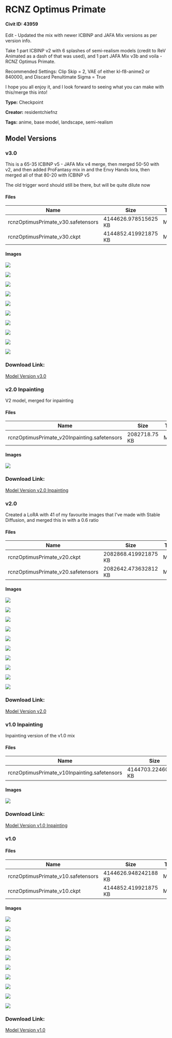 # RCNZ Optimus Primate

#### Civit ID: 43959

<p>Edit - Updated the mix with newer ICBINP and JAFA Mix versions as per version info.</p><p></p><p>Take 1 part ICBINP v2 with 6 splashes of semi-realism models (credit to ReV Animated as a dash of that was used), and 1 part JAFA Mix v3b and voila - RCNZ Optimus Primate.<br /></p><p>Recommended Settings: Clip Skip = 2, VAE of either kl-f8-anime2 or 840000, and Discard Penultimate Sigma = True</p><p></p><p>I hope you all enjoy it, and I look forward to seeing what you can make with this/merge this into!</p>

**Type:** Checkpoint

**Creator:** residentchiefnz

**Tags:** anime, base model, landscape, semi-realism

## Model Versions

### v3.0

<p>This is a 65-35 ICBINP v5 - JAFA Mix v4 merge, then merged 50-50 with v2, and then added ProFantasy mix in and the Envy Hands lora, then merged all of that 80-20 with ICBINP v5</p><p>The old trigger word should still be there, but will be quite dilute now</p>

#### Files

| Name | Size | Type | Format | Download Url | AutoV1 | AutoV2 | SHA256 | CRC32 | BLAKE3 |
| --- | --- | --- | --- | --- | --- | --- | --- | --- | --- |
| rcnzOptimusPrimate_v30.safetensors | 4144626.978515625 KB | Model | SafeTensor | https://civitai.com/api/download/models/67603 | A0CCDB5C | 03B212AF3F | 03B212AF3FBDA712CD7D1EA2584020563228074127D3EC39A56EC2DC6CCF5128 | 6C578ED5 | D4E679742F3D07CE5CF35F1CD69DD9F5528982D66372709CE036C6E3C1CA5C59 |
| rcnzOptimusPrimate_v30.ckpt | 4144852.419921875 KB | Model | PickleTensor | https://civitai.com/api/download/models/67603?type=Model&format=PickleTensor&size=pruned&fp=fp16 | DC4F3D6A | 92B64C9051 | 92B64C90519C378D83AEF907EBC8C3B712125C4EE40D67E9491DF1541872B263 | AFD1AA7A | D511E90D3258C5A8C68449E54B7E879C16182D073C6770174EDF7009053A029F |

#### Images

<p><img src="https://image.civitai.com/xG1nkqKTMzGDvpLrqFT7WA/e0523873-4a26-45e6-bb05-fc006a24954f/width=450/762885.jpeg" /></p>

<p><img src="https://image.civitai.com/xG1nkqKTMzGDvpLrqFT7WA/765a45a6-9b30-4afb-a294-d8b64076dc1f/width=450/751534.jpeg" /></p>

<p><img src="https://image.civitai.com/xG1nkqKTMzGDvpLrqFT7WA/07d2286c-215d-4cb5-94b9-c2d0bdc11d64/width=450/751528.jpeg" /></p>

<p><img src="https://image.civitai.com/xG1nkqKTMzGDvpLrqFT7WA/86c3ad25-60f9-4aa6-9c5d-23a4a826e9ee/width=450/751532.jpeg" /></p>

<p><img src="https://image.civitai.com/xG1nkqKTMzGDvpLrqFT7WA/1b738666-1b32-44a7-9898-61428bbc5dd4/width=450/751535.jpeg" /></p>

<p><img src="https://image.civitai.com/xG1nkqKTMzGDvpLrqFT7WA/c4a2d702-b2ec-4610-8176-2784b408c279/width=450/751527.jpeg" /></p>

<p><img src="https://image.civitai.com/xG1nkqKTMzGDvpLrqFT7WA/75e63288-e719-4f22-b8cf-35b7494212ff/width=450/751531.jpeg" /></p>

<p><img src="https://image.civitai.com/xG1nkqKTMzGDvpLrqFT7WA/21e98e09-b556-4542-a437-58031ff5b627/width=450/751529.jpeg" /></p>

<p><img src="https://image.civitai.com/xG1nkqKTMzGDvpLrqFT7WA/0ddb571c-636a-415e-892e-b31d46917503/width=450/751530.jpeg" /></p>

<p><img src="https://image.civitai.com/xG1nkqKTMzGDvpLrqFT7WA/0c1ecd01-dc59-4311-bd0d-41191949b583/width=450/751533.jpeg" /></p>

### Download Link:

[Model Version v3.0](https://civitai.com/api/download/models/67603)

### v2.0 Inpainting

<p>V2 model, merged for inpainting</p>

#### Files

| Name | Size | Type | Format | Download Url | AutoV1 | AutoV2 | SHA256 | CRC32 | BLAKE3 |
| --- | --- | --- | --- | --- | --- | --- | --- | --- | --- |
| rcnzOptimusPrimate_v20Inpainting.safetensors | 2082718.75 KB | Model | SafeTensor | https://civitai.com/api/download/models/53636 | 62F93C8A | D248823823 | D248823823EE6711289C9EAACF202844C2439345978E4D2D48CC9F0BE0DE4E6F | 607B6CA3 | 3A66C4CDC55E3E1DE77A7E4BE603B1A24F8FB514C20A1D623D4AB2EDE0CE9ADE |

#### Images

<p><img src="https://image.civitai.com/xG1nkqKTMzGDvpLrqFT7WA/9efea02f-325e-4a54-a7e7-589b0c564200/width=450/580613.jpeg" /></p>

### Download Link:

[Model Version v2.0 Inpainting](https://civitai.com/api/download/models/53636)

### v2.0

<p>Created a LoRA with 41 of my favourite images that I've made with Stable Diffusion, and merged this in with a 0.6 ratio</p>

#### Files

| Name | Size | Type | Format | Download Url | AutoV1 | AutoV2 | SHA256 | CRC32 | BLAKE3 |
| --- | --- | --- | --- | --- | --- | --- | --- | --- | --- |
| rcnzOptimusPrimate_v20.ckpt | 2082868.419921875 KB | Model | PickleTensor | https://civitai.com/api/download/models/53630?type=Model&format=PickleTensor&size=pruned&fp=fp16 | 556B18AB | 2EE3B75467 | 2EE3B754675EE8E9848341E931FA7F9299858566E587BD03F80874D27042046E | E8C645D1 | 5CDD91F514CECEF2EF846B69FCCD2D95F09D0F3F6862FF1E1DF9FA5FF34A27B2 |
| rcnzOptimusPrimate_v20.safetensors | 2082642.473632812 KB | Model | SafeTensor | https://civitai.com/api/download/models/53630 | 58DB528F | 8C68F65739 | 8C68F657398A5DEBB05111A10C2CAA3DE7084A5062113FEB8931B0A8E3D638C9 | D8CDACC8 | E9995C4030BB13C7DE83FEE6DCCC9DB7DBD2140FC6C6CF5B2552FAE4AAD360A9 |

#### Images

<p><img src="https://image.civitai.com/xG1nkqKTMzGDvpLrqFT7WA/5ca5c6ba-ed80-45b5-5603-f69cd0f01300/width=450/580460.jpeg" /></p>

<p><img src="https://image.civitai.com/xG1nkqKTMzGDvpLrqFT7WA/fd51d489-4ae3-4d8a-31e3-2a30d1445900/width=450/580453.jpeg" /></p>

<p><img src="https://image.civitai.com/xG1nkqKTMzGDvpLrqFT7WA/dd15e6d9-30c5-4d00-6821-8ef02a1c8000/width=450/580455.jpeg" /></p>

<p><img src="https://image.civitai.com/xG1nkqKTMzGDvpLrqFT7WA/d061e2dc-5059-457c-dfba-f4c05ba6f200/width=450/580463.jpeg" /></p>

<p><img src="https://image.civitai.com/xG1nkqKTMzGDvpLrqFT7WA/0f257fd5-98e3-4607-14d8-096715fb9800/width=450/580467.jpeg" /></p>

<p><img src="https://image.civitai.com/xG1nkqKTMzGDvpLrqFT7WA/135f7211-9d52-4eb7-b602-f3264ba3cf00/width=450/580464.jpeg" /></p>

<p><img src="https://image.civitai.com/xG1nkqKTMzGDvpLrqFT7WA/bef3f78e-11a6-481a-fdee-9e4270643700/width=450/580462.jpeg" /></p>

<p><img src="https://image.civitai.com/xG1nkqKTMzGDvpLrqFT7WA/dbd676f0-d39d-4bc4-7d33-27e7884bcc00/width=450/580454.jpeg" /></p>

<p><img src="https://image.civitai.com/xG1nkqKTMzGDvpLrqFT7WA/a1549cfd-b807-4976-0990-f4957989f500/width=450/580466.jpeg" /></p>

<p><img src="https://image.civitai.com/xG1nkqKTMzGDvpLrqFT7WA/87bfd47d-c14b-4a43-3c81-64a8f0c8bc00/width=450/580456.jpeg" /></p>

### Download Link:

[Model Version v2.0](https://civitai.com/api/download/models/53630)

### v1.0 Inpainting

<p>Inpainting version of the v1.0 mix</p>

#### Files

| Name | Size | Type | Format | Download Url | AutoV1 | AutoV2 | SHA256 | CRC32 | BLAKE3 |
| --- | --- | --- | --- | --- | --- | --- | --- | --- | --- |
| rcnzOptimusPrimate_v10Inpainting.safetensors | 4144703.224609375 KB | Model | SafeTensor | https://civitai.com/api/download/models/49689 | FAB53A35 | 9E582FE6E4 | 9E582FE6E4DEC921DB4A6181E32CE21F6D508DE23A5059834E4BFEF3C6F9F83E | AA3448DA | B2A0EEFCFEBE56C83295ABAE1A7E664B55112D2651EFC328484DFFCB7B6B6C5B |

#### Images

<p><img src="https://image.civitai.com/xG1nkqKTMzGDvpLrqFT7WA/df167cd7-60e2-4cb5-5903-9dc784dd1a00/width=450/534213.jpeg" /></p>

### Download Link:

[Model Version v1.0 Inpainting](https://civitai.com/api/download/models/49689)

### v1.0



#### Files

| Name | Size | Type | Format | Download Url | AutoV1 | AutoV2 | SHA256 | CRC32 | BLAKE3 |
| --- | --- | --- | --- | --- | --- | --- | --- | --- | --- |
| rcnzOptimusPrimate_v10.safetensors | 4144626.948242188 KB | Model | SafeTensor | https://civitai.com/api/download/models/48598 | BFD1FF49 | D2B1F5773A | D2B1F5773AAA039A6079FD030829806FE449D38AA066F2CDFF7AC0EEB510C3C8 | DA354E4F | F8E4A67A5A3EC3257C6D5CF56319B89D238AD33BDDCDDD6C13D7A6D6138C47DC |
| rcnzOptimusPrimate_v10.ckpt | 4144852.419921875 KB | Model | PickleTensor | https://civitai.com/api/download/models/48598?type=Model&format=PickleTensor&size=pruned&fp=fp16 | F3A2AD84 | E008FC6A04 | E008FC6A04FC496CF8D73FB526562502C81FE9EF8C4A0F314375DD6259B8D921 | 0008A202 | 010724746E8A4A7746A24C77EB30AD112D5EDFC1A2448F89BBB8F82206DEAB86 |

#### Images

<p><img src="https://image.civitai.com/xG1nkqKTMzGDvpLrqFT7WA/47ad0226-59ab-499b-df07-241f083e9300/width=450/521962.jpeg" /></p>

<p><img src="https://image.civitai.com/xG1nkqKTMzGDvpLrqFT7WA/4d002247-5ff6-4f9d-2423-616b1e179500/width=450/521963.jpeg" /></p>

<p><img src="https://image.civitai.com/xG1nkqKTMzGDvpLrqFT7WA/6b59759f-a54f-42b2-1aef-044c19196300/width=450/521960.jpeg" /></p>

<p><img src="https://image.civitai.com/xG1nkqKTMzGDvpLrqFT7WA/b81a5530-3cb1-4aaf-be35-8981de4e4500/width=450/521949.jpeg" /></p>

<p><img src="https://image.civitai.com/xG1nkqKTMzGDvpLrqFT7WA/1fcd18b8-e992-431d-276b-c43f57f50d00/width=450/521958.jpeg" /></p>

<p><img src="https://image.civitai.com/xG1nkqKTMzGDvpLrqFT7WA/58a80618-2ee7-43c0-9e4a-0f7ba8a33400/width=450/521957.jpeg" /></p>

<p><img src="https://image.civitai.com/xG1nkqKTMzGDvpLrqFT7WA/bbe65769-2324-42ba-4d20-fe1371553900/width=450/521950.jpeg" /></p>

<p><img src="https://image.civitai.com/xG1nkqKTMzGDvpLrqFT7WA/af139497-e25c-4c6f-3329-ebba2e9fd100/width=450/521956.jpeg" /></p>

<p><img src="https://image.civitai.com/xG1nkqKTMzGDvpLrqFT7WA/9604a33c-d32f-45d1-b326-c706a19dfc00/width=450/521952.jpeg" /></p>

<p><img src="https://image.civitai.com/xG1nkqKTMzGDvpLrqFT7WA/50804f0a-e510-45dd-fecc-66976e34ec00/width=450/521954.jpeg" /></p>

### Download Link:

[Model Version v1.0](https://civitai.com/api/download/models/48598)

